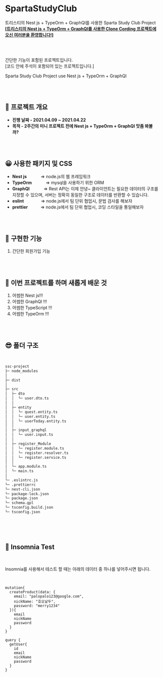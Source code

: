 # SpartaStudyClub
트리스티의 Nest js + TypeOrm + GraphQl를 사용한 Sparta Study Club Project  
[**[트리스티의 Nest js + TypeOrm + GraphQl를 사용한 Clone Cording 프로젝트에 오신 여러분을 환영합니다!]**](https://tristy.tistory.com/)  

<br/>
<br/>

간단한 기능이 포함된 프로젝트입니다.  
[코드 안에 주석이 포함되어 있는 프로젝트입니다.]  

Sparta Study Club Project 
use  Nest js + TypeOrm + GraphQl

<br/>
<br/>

🤔 프로젝트 개요
-------------  
<ul style="list-style-type: disc;" data-ke-list-type="disc">
<li><b>진행 날짜 - 2021.04.09 ~ 2021.04.22</b></li>
<li><b>목적 - 2주간의 미니 프로젝트 전에 Nest js + TypeOrm + GraphQl 맛좀 봐볼까? </b></li>
</ul>

<br/>
<br/>

😀 사용한 패키지 및 CSS  
-----------------
- **Nest js**  　　　=> node.js의 웹 프레임워크  
- **TypeOrm**  　　　=> mysql을 사용하기 위한 ORM  
- **GraphQl**  　　　=> Rest API는 이제 안녕~ 클라이언트는 필요한 데이터의 구조를 지정할 수 있으며, 서버는 정확히 동일한 구조로 데이터를 반환할 수 있습니다.  
- **eslint**　　　　=> node.js에서 팀 단위 협업시, 문법 검사를 해보자  
- **prettier**　　　=> node.js에서 팀 단위 협업시, 코딩 스타일을 통일해보자  


<br/>
<br/>

🤭 구현한 기능 
-----------------
1.  간단한 회원가입 기능

<br/>
<br/>

🤭 이번 프로젝트를 하며 새롭게 배운 것
-----------------
1.  어썸한 Nest js!!!    
2.  어썸한 GraphQl !!!  
3.  어썸한 TypeScript !!!  
4.  어썸한 TypeOrm !!!  

<br/>
<br/>


😎 폴더 구조  
-----------------  

<br/>

```bash
ssc-project
├─ node_modules
│
├─ dist
│  
├─ src
│  ├─ dto
│  │  └─ user.dto.ts
│  │  
│  ├─ entity  
│  │  └─ quest.entity.ts
│  │  └─ user.entity.ts
│  │  └─ userToday.entity.ts
│  │  
│  ├─ input_graphql  
│  │  └─ user.input.ts
│  │ 
│  ├─ register_Module
│  │  └─ register.module.ts
│  │  └─ register.resolver.ts
│  │  └─ register.service.ts
│  │  
│  └─ app.module.ts
│  └─ main.ts
│  
└─ .eslintrc.js
└─ .prettierrc
└─ nest-cli.json
└─ package-lock.json
└─ package.json
└─ schema.gpl
└─ tsconfig.build.json
└─ tsconfig.json
```

<br/>
<br/>
<br/>

🤗 Insomnia Test  
-----------------  

<br/>

Insomnia를 사용해서 테스트 할 때는 아래의 데이터 중 하나를 넣어주시면 됩니다.  

<br/>

```
mutation{
  createProduct(data: {
    email: "palopalo123@google.com",
    nickName: "호오날두",
    password: "merry1234"
  }){
    email
    nickName
    password
  }
}

query {
  getUser{
    id
    email
    nickName
    password
  }
}
```
